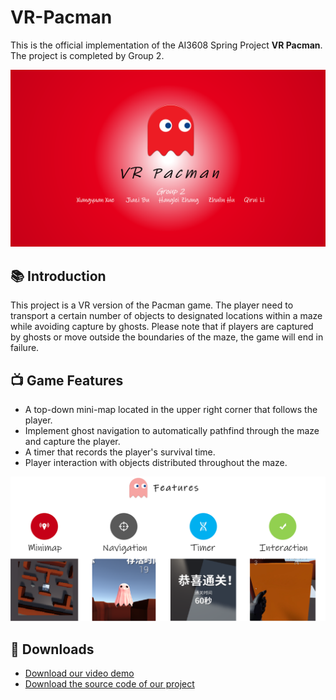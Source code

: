 # VR-Pacman
This is the official implementation of the AI3608 Spring Project **VR Pacman**. The project is completed by Group 2.

<div align="center">
    <img src='__assets__/Pacman.png'/>
</div>

## 📚 Introduction

This project is a VR version of the Pacman game. The player need to transport a certain number of objects to designated locations within a maze while avoiding capture by ghosts. Please note that if players are captured by ghosts or move outside the boundaries of the maze, the game will end in failure.

## 📺 Game Features

- A top-down mini-map located in the upper right corner that follows the player.
- Implement ghost navigation to automatically pathfind through the maze and capture the player.
- A timer that records the player's survival time.
- Player interaction with objects distributed throughout the maze.

<div align="center">
    <img src='__assets__/feature.png'/>
</div>

## 🎈 Downloads
- [Download our video demo](https://jbox.sjtu.edu.cn/l/u1jjz4)
- [Download the source code of our project](https://jbox.sjtu.edu.cn/l/e1epLa)
